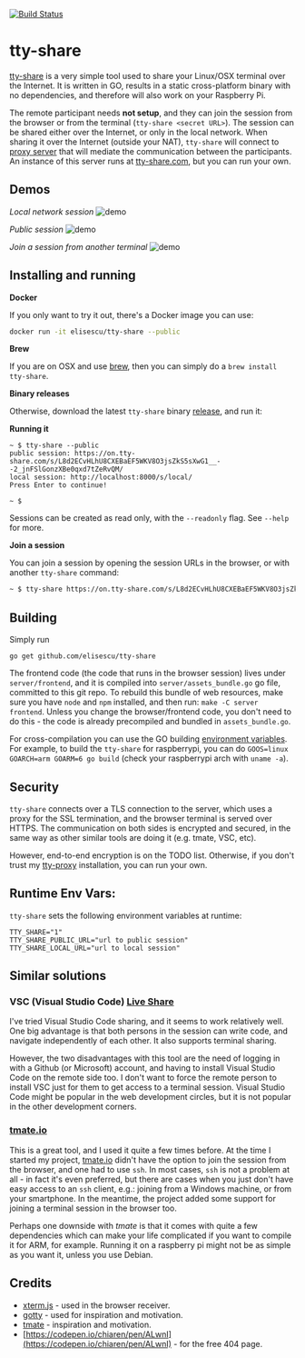 [![Build Status](https://travis-ci.com/elisescu/tty-share.svg?branch=master)](https://travis-ci.com/elisescu/tty-share)

# tty-share

[tty-share](https://tty-share.com) is a very simple tool used to share your Linux/OSX terminal over the Internet. It is written in GO, results in a static cross-platform binary with no dependencies, and therefore will also work on your Raspberry Pi.

The remote participant needs **not setup**, and they can join the session from the browser or from the terminal (`tty-share <secret URL>`). The session can be shared either over the Internet, or only in the local network. When sharing it over the Internet (outside your NAT), `tty-share` will connect to [proxy server](https://github.com/elisescu/tty-proxy) that will mediate the communication between the participants. An instance of this server runs at [tty-share.com](https://tty-share.com), but you can run your own.

## Demos

*Local network session*
![demo](doc/local.gif)

*Public session*
![demo](doc/public.gif)

*Join a session from another terminal*
![demo](doc/terminal.gif)

## Installing and running

**Docker**

If you only want to try it out, there's a Docker image you can use:
```bash
docker run -it elisescu/tty-share --public
```

**Brew**

If you are on OSX and use [brew](https://brew.sh/), then you can simply do a `brew install tty-share`.

**Binary releases**

Otherwise, download the latest `tty-share` binary [release](https://github.com/elisescu/tty-share/releases), and run it:

**Running it**
```
~ $ tty-share --public
public session: https://on.tty-share.com/s/L8d2ECvHLhU8CXEBaEF5WKV8O3jsZkS5sXwG1__--2_jnFSlGonzXBe0qxd7tZeRvQM/
local session: http://localhost:8000/s/local/
Press Enter to continue!

~ $
```

Sessions can be created as read only, with the `--readonly` flag. See `--help` for more.

**Join a session**

You can join a session by opening the session URLs in the browser, or with another `tty-share` command:
```bash
~ $ tty-share https://on.tty-share.com/s/L8d2ECvHLhU8CXEBaEF5WKV8O3jsZkS5sXwG1__--2_jnFSlGonzXBe0qxd7tZeRvQM/
```

## Building

Simply run
```
go get github.com/elisescu/tty-share
```

The frontend code (the code that runs in the browser session) lives under `server/frontend`, and it is compiled into `server/assets_bundle.go` go file, committed to this git repo. To rebuild this bundle of web resources, make sure you have `node` and `npm` installed, and then run: `make -C server frontend`. Unless you change the browser/frontend code, you don't need to do this - the code is already precompiled and bundled in `assets_bundle.go`.

For cross-compilation you can use the GO building [environment variables](https://golang.org/doc/install/source#environment). For example, to build the `tty-share` for raspberrypi, you can do `GOOS=linux GOARCH=arm GOARM=6 go build` (check your raspberrypi arch with `uname -a`).

## Security

`tty-share` connects over a TLS connection to the server, which uses a proxy for the SSL termination, and the browser terminal is served over HTTPS. The communication on both sides is encrypted and secured, in the same way as other similar tools are doing it (e.g. tmate, VSC, etc).

However, end-to-end encryption is on the TODO list. Otherwise, if you don't trust my [tty-proxy](https://github.com/elisescu/tty-proxy) installation, you can run your own.

## Runtime Env Vars:

`tty-share` sets the following environment variables at runtime:

```
TTY_SHARE="1"
TTY_SHARE_PUBLIC_URL="url to public session"
TTY_SHARE_LOCAL_URL="url to local session"
```

## Similar solutions

### VSC (Visual Studio Code) [Live Share](https://docs.microsoft.com/en-us/visualstudio/liveshare/use/vscode)

I've tried Visual Studio Code sharing, and it seems to work relatively well. One big advantage is that both persons in the session can write code, and navigate independently of each other. It also supports terminal sharing.

However, the two disadvantages with this tool are the need of logging in with a Github (or Microsoft) account, and having to install Visual Studio Code on the remote side too. I don't want to force the remote person to install VSC just for them to get access to a terminal session. Visual Studio Code might be popular in the web development circles, but it is not popular in the other development corners.

### [tmate.io](https://tmate.io/)

This is a great tool, and I used it quite a few times before. At the time I started my project, [tmate.io](https://tmate.io) didn't have the option to join the session from the browser, and one had to use `ssh`. In most cases, `ssh` is not a problem at all - in fact it's even preferred, but there are cases when you just don't have easy access to an `ssh` client, e.g.: joining from a Windows machine, or from your smartphone. In the meantime, the project added some support for joining a terminal session in the browser too.

Perhaps one downside with *tmate* is that it comes with quite a few dependencies which can make your life complicated if you want to compile it for ARM, for example. Running it on a raspberry pi might not be as simple as you want it, unless you use Debian.

## Credits

* [xterm.js](https://xtermjs.org/) - used in the browser receiver.
* [gotty](https://github.com/yudai/gotty) - used for inspiration and motivation.
* [tmate](https://tmate.io/) - inspiration and motivation.
* [https://codepen.io/chiaren/pen/ALwnI](https://codepen.io/chiaren/pen/ALwnI) - for the free 404 page.

